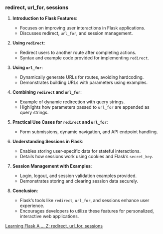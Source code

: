 ### redirect, url_for, sessions

1. **Introduction to Flask Features**:  
   - Focuses on improving user interactions in Flask applications.
   - Discusses redirect, `url_for`, and session management.

2. **Using `redirect`**:  
   - Redirect users to another route after completing actions.  
   - Syntax and example code provided for implementing `redirect`.

3. **Using `url_for`**:  
   - Dynamically generate URLs for routes, avoiding hardcoding.  
   - Demonstrates building URLs with parameters using examples.

4. **Combining `redirect` and `url_for`**:  
   - Example of dynamic redirection with query strings.  
   - Highlights how parameters passed to `url_for` are appended as query strings.

5. **Practical Use Cases for `redirect` and `url_for`**:  
   - Form submissions, dynamic navigation, and API endpoint handling.

6. **Understanding Sessions in Flask**:  
   - Enables storing user-specific data for stateful interactions.  
   - Details how sessions work using cookies and Flask’s `secret_key`.

7. **Session Management with Examples**:  
   - Login, logout, and session validation examples provided.  
   - Demonstrates storing and clearing session data securely.

8. **Conclusion**:  
   - Flask’s tools like `redirect`, `url_for`, and sessions enhance user experience.  
   - Encourages developers to utilize these features for personalized, interactive web applications.

[Learning Flask A … Z: redirect, url_for, sessions](https://medium.com/@basubinayak05/learning-flask-a-z-sessions-bc72108911b0)